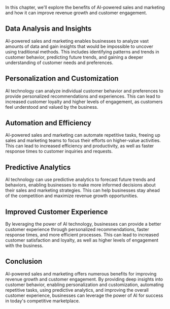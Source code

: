 

In this chapter, we'll explore the benefits of AI-powered sales and marketing and how it can improve revenue growth and customer engagement.

Data Analysis and Insights
--------------------------

AI-powered sales and marketing enables businesses to analyze vast amounts of data and gain insights that would be impossible to uncover using traditional methods. This includes identifying patterns and trends in customer behavior, predicting future trends, and gaining a deeper understanding of customer needs and preferences.

Personalization and Customization
---------------------------------

AI technology can analyze individual customer behavior and preferences to provide personalized recommendations and experiences. This can lead to increased customer loyalty and higher levels of engagement, as customers feel understood and valued by the business.

Automation and Efficiency
-------------------------

AI-powered sales and marketing can automate repetitive tasks, freeing up sales and marketing teams to focus their efforts on higher-value activities. This can lead to increased efficiency and productivity, as well as faster response times to customer inquiries and requests.

Predictive Analytics
--------------------

AI technology can use predictive analytics to forecast future trends and behaviors, enabling businesses to make more informed decisions about their sales and marketing strategies. This can help businesses stay ahead of the competition and maximize revenue growth opportunities.

Improved Customer Experience
----------------------------

By leveraging the power of AI technology, businesses can provide a better customer experience through personalized recommendations, faster response times, and more efficient processes. This can lead to increased customer satisfaction and loyalty, as well as higher levels of engagement with the business.

Conclusion
----------

AI-powered sales and marketing offers numerous benefits for improving revenue growth and customer engagement. By providing deep insights into customer behavior, enabling personalization and customization, automating repetitive tasks, using predictive analytics, and improving the overall customer experience, businesses can leverage the power of AI for success in today's competitive marketplace.
